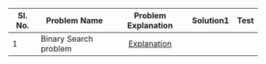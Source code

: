 Sl. No.| Problem Name                       | Problem Explanation | Solution1 | Test |
-------| -----------------------------------|:-------------------:|---------:|------|
1 | Binary Search problem                |[Explanation](https://leetcode.com/problems/search-insert-position/) ||
